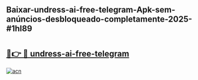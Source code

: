 ## Baixar-undress-ai-free-telegram-Apk-sem-anúncios-desbloqueado-completamente-2025-#1hl89

# <h2><a href="https://ainizakaria.my?title=undress-ai-free-telegram&ref=20M">🔗👉 🔴 undress-ai-free-telegram</a></h2>

[![acn](https://github.com/user-attachments/assets/0f9c940e-d8b0-45ae-aac7-cd30a18b3e1c)](https://ainizakaria.my?title=undress-ai-free-telegram&ref=20M)

